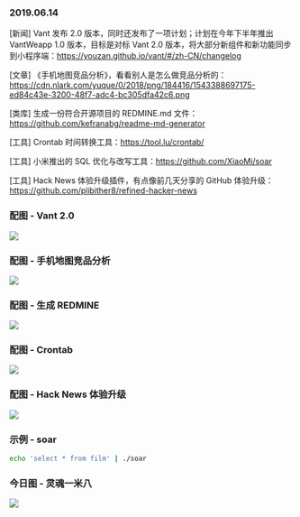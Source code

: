 ### 2019.06.14

[新闻] Vant 发布 2.0 版本，同时还发布了一项计划；计划在今年下半年推出 VantWeapp 1.0 版本，目标是对标 Vant 2.0 版本，将大部分新组件和新功能同步到小程序端：<https://youzan.github.io/vant/#/zh-CN/changelog>

[文章] 《手机地图竞品分析》，看看别人是怎么做竞品分析的：<https://cdn.nlark.com/yuque/0/2018/png/184416/1543388697175-ed84c43e-3200-48f7-adc4-bc305dfa42c6.png>

[类库] 生成一份符合开源项目的 REDMINE.md 文件：<https://github.com/kefranabg/readme-md-generator>

[工具] Crontab 时间转换工具：<https://tool.lu/crontab/>

[工具] 小米推出的 SQL 优化与改写工具：<https://github.com/XiaoMi/soar>

[工具] Hack News 体验升级插件，有点像前几天分享的 GitHub 体验升级：<https://github.com/plibither8/refined-hacker-news>

### 配图 - Vant 2.0
![](https://img.yzcdn.cn/public_files/2019/06/10/141ac9b67c06be0811c86c4c1c571c9d.png)

### 配图 - 手机地图竞品分析
![](https://cdn.nlark.com/yuque/0/2018/png/184416/1543388697175-ed84c43e-3200-48f7-adc4-bc305dfa42c6.png)

### 配图 - 生成 REDMINE
![](https://user-images.githubusercontent.com/9840435/59459416-07f1e580-8e1d-11e9-89e7-6a5e6b373e93.gif)

### 配图 - Crontab
![](http://qn.40zhe.com/1560496482012.jpg)

### 配图 - Hack News 体验升级
![](https://raw.githubusercontent.com/plibither8/refined-hacker-news/master/assets/demos/options-bar.gif)

### 示例 - soar
```sh
echo 'select * from film' | ./soar
```

### 今日图 - 灵魂一米八
![](http://qn.40zhe.com/16b4040ec7c834f6)
